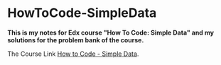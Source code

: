 # HowToCode-SimpleData
**This is my notes for Edx course "How To Code: Simple Data" and my solutions for the problem bank of the course.**


The Course Link [How to Code - Simple Data](https://www.edx.org/course/how-to-code-simple-data).